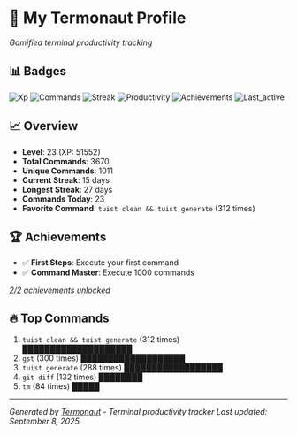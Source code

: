 # 🚀 My Termonaut Profile

*Gamified terminal productivity tracking*

## 📊 Badges

![Xp](https://img.shields.io/badge/XP-Level+23+%2851552%2F57600%29-blue?style=flat-square&logo=terminal&logoColor=white) ![Commands](https://img.shields.io/badge/Commands-3670-blue?style=flat-square&logo=terminal&logoColor=white) ![Streak](https://img.shields.io/badge/Streak-15+days-blue?style=flat-square&logo=terminal&logoColor=white) ![Productivity](https://img.shields.io/badge/Productivity-80.0%25-green?style=flat-square&logo=terminal&logoColor=white) ![Achievements](https://img.shields.io/badge/Achievements-5%2F10-blue?style=flat-square&logo=terminal&logoColor=white) ![Last_active](https://img.shields.io/badge/Last+Active-6h+ago-yellow?style=flat-square&logo=terminal&logoColor=white) 

## 📈 Overview

- **Level**: 23 (XP: 51552)
- **Total Commands**: 3670
- **Unique Commands**: 1011
- **Current Streak**: 15 days
- **Longest Streak**: 27 days
- **Commands Today**: 23
- **Favorite Command**: `tuist clean && tuist generate` (312 times)

## 🏆 Achievements

- ✅ **First Steps**: Execute your first command
- ✅ **Command Master**: Execute 1000 commands

*2/2 achievements unlocked*

## 🔥 Top Commands

1. `tuist clean && tuist generate` (312 times) ████████████████████
2. `gst` (300 times) ███████████████████
3. `tuist generate` (288 times) ██████████████████
4. `git diff` (132 times) ████████
5. `tm` (84 times) █████

---

*Generated by [Termonaut](https://github.com/oiahoon/termonaut) - Terminal productivity tracker*
*Last updated: September 8, 2025*
